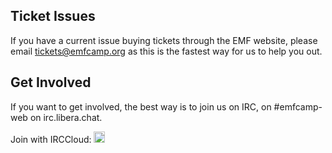 ## Ticket Issues

If you have a current issue buying tickets through the EMF website,
please email tickets@emfcamp.org as this is the fastest way for us to help you out.

## Get Involved

If you want to get involved, the best way is to join us on IRC, on #emfcamp-web on irc.libera.chat.

Join with IRCCloud: <a href="https://www.irccloud.com/invite?channel=%23emfcamp-web&amp;hostname=irc.libera.chat&amp;port=6697&amp;ssl=1" target="_blank"><img src="https://www.irccloud.com/invite-svg?channel=%23emfcamp-web&amp;hostname=irc.libera.chat&amp;port=6697&amp;ssl=1" height="18"></a>

